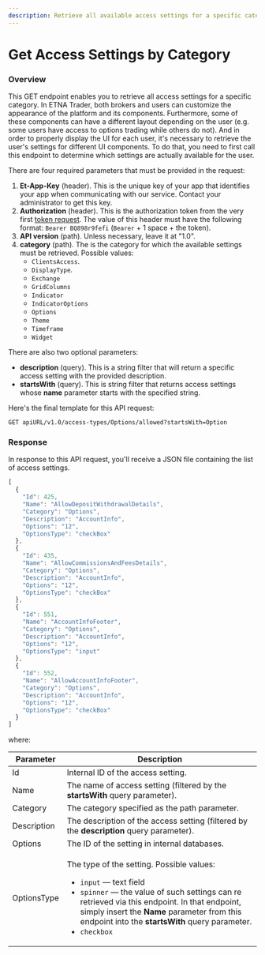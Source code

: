 ```yaml
---
description: Retrieve all available access settings for a specific category
---
```


# Get Access Settings by Category

### Overview

This GET endpoint enables you to retrieve all access settings for a specific category. In ETNA Trader, both brokers and users can customize the appearance of the platform and its components. Furthermore, some of these components can have a different layout depending on the user (e.g. some users have access to options trading while others do not). And in order to properly display the UI for each user, it's necessary to retrieve the user's settings for different UI components. To do that, you need to first call this endpoint to determine which settings are actually available for the user.

There are four required parameters that must be provided in the request:

1. **Et-App-Key** (header). This is the unique key of your app that identifies your app when communicating with our service. Contact your administrator to get this key.
2. **Authorization** (header). This is the authorization token from the very first [token request](../authentication/requesting-tokens/). The value of this header must have the following format: `Bearer BQ898r9fefi` (`Bearer` + 1 space + the token).
3. **API version** (path). Unless necessary, leave it at "1.0".
4. **category** (path). The is the category for which the available settings must be retrieved. Possible values:
   * `ClientsAccess`.
   * `DisplayType`.&#x20;
   * `Exchange`
   * `GridColumns`
   * `Indicator`
   * `IndicatorOptions`
   * `Options`
   * `Theme`
   * `Timeframe`
   * `Widget`

There are also two optional parameters:

* **description** (query). This is a string filter that will return a specific access setting with the provided description.
* **startsWith** (query). This is string filter that returns access settings whose **name** parameter starts with the specified string.

Here's the final template for this API request:

```
GET apiURL/v1.0/access-types/Options/allowed?startsWith=Option
```

### Response

In response to this API request, you'll receive a JSON file containing the list of access settings.

```javascript
[
  {
    "Id": 425,
    "Name": "AllowDepositWithdrawalDetails",
    "Category": "Options",
    "Description": "AccountInfo",
    "Options": "12",
    "OptionsType": "checkBox"
  },
  {
    "Id": 435,
    "Name": "AllowCommissionsAndFeesDetails",
    "Category": "Options",
    "Description": "AccountInfo",
    "Options": "12",
    "OptionsType": "checkBox"
  },
  {
    "Id": 551,
    "Name": "AccountInfoFooter",
    "Category": "Options",
    "Description": "AccountInfo",
    "Options": "12",
    "OptionsType": "input"
  },
  {
    "Id": 552,
    "Name": "AllowAccountInfoFooter",
    "Category": "Options",
    "Description": "AccountInfo",
    "Options": "12",
    "OptionsType": "checkBox"
  }
]
```

where:

| Parameter   | Description                                                                                                                                                                                                                                                                                                                                                                |
| ----------- | -------------------------------------------------------------------------------------------------------------------------------------------------------------------------------------------------------------------------------------------------------------------------------------------------------------------------------------------------------------------------- |
| Id          | Internal ID of the access setting.                                                                                                                                                                                                                                                                                                                                         |
| Name        | The name of access setting (filtered by the **startsWith** query parameter).                                                                                                                                                                                                                                                                                               |
| Category    | The category specified as the path parameter.                                                                                                                                                                                                                                                                                                                              |
| Description | The description of the access setting (filtered by the **description** query parameter).                                                                                                                                                                                                                                                                                   |
| Options     | The ID of the setting in internal databases.                                                                                                                                                                                                                                                                                                                               |
| OptionsType | <p>The type of the setting. Possible values:</p><ul><li><code>input</code> — text field</li><li><code>spinner</code> — the value of such settings can re retrieved via this endpoint. In that endpoint, simply insert the <strong>Name</strong> parameter from this endpoint into the <strong>startsWith</strong> query parameter.</li><li><code>checkbox</code></li></ul> |
